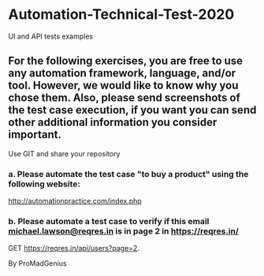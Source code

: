 # Automation-Technical-Test-2020
UI and API tests examples
## For the following exercises, you are free to use any automation framework, language, and/or tool. However, we would like to know why you chose them. Also, please send screenshots of the test case execution, if you want you can send other additional information you consider important.
Use GIT and share your repository

### a.	Please automate the test case "to buy a product" using the following website: 
http://automationpractice.com/index.php
### b.	Please automate a test case to verify if this email michael.lawson@reqres.in is in page 2 in https://reqres.in/
GET https://reqres.in/api/users?page=2. 

By ProMadGenius
